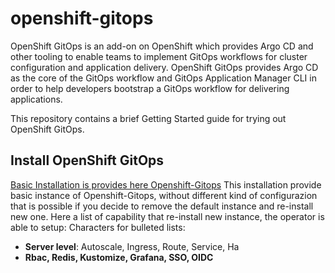 # openshift-gitops
OpenShift GitOps is an add-on on OpenShift which provides Argo CD and other tooling to enable teams to implement GitOps workflows for cluster configuration and application delivery. OpenShift GitOps provides Argo CD as the core of the GitOps workflow and GitOps Application Manager CLI in order to help developers bootstrap a GitOps workflow for delivering applications.

This repository contains a brief Getting Started guide for trying out OpenShift GitOps.

## Install OpenShift GitOps 

[Basic Installation is provides here Openshift-Gitops](https://docs.openshift.com/container-platform/4.8/cicd/gitops/installing-openshift-gitops.html)
This installation provide basic instance of Openshift-Gitops, without different kind of configurazion that is possible if you decide to remove the default instance and re-install new one.
Here a list of capability that re-install new instance, the operator is able to setup:
Characters for bulleted lists:
* **Server level**:  Autoscale, Ingress, Route, Service, Ha
* **Rbac, Redis, Kustomize, Grafana, SSO, OIDC**

